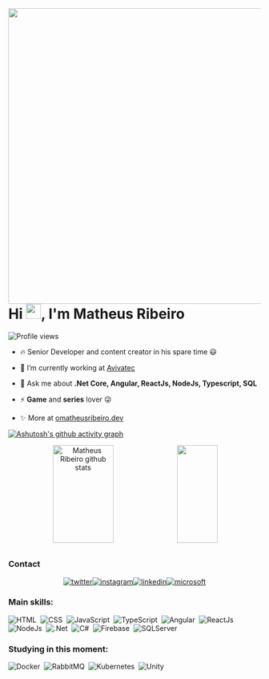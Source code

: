 
<img align="right" height="590em" src="https://raw.githubusercontent.com/gist/omatheusribeiro/143597d6f2f022a13356b1abdff3ee5d/raw/c4b76f805587b3e04afb277b8b85675fb21bff64/githubcard.svg"/>
<h1 align="left">Hi <img src="https://raw.githubusercontent.com/kaueMarques/kaueMarques/master/hi.gif" height="30px">, I'm Matheus Ribeiro</h1>
<p align="left"> <img src="https://komarev.com/ghpvc/?username=omatheusribeiro&color=blue" alt="Profile views" /> </p>

- 🔥 Senior Developer and content creator in his spare time 😃

 - 🔭 I’m currently working at [Avivatec](https://www.avivatec.com.br) 

- 💬 Ask me about **.Net Core, Angular, ReactJs, NodeJs, Typescript, SQL**

- ⚡ **Game** and **series** lover 😜

- ✨ More at [omatheusribeiro.dev](https://omatheusribeiro.dev)

[![Ashutosh's github activity graph](https://github-readme-activity-graph.cyclic.app/graph?username=omatheusribeiro&theme=react)](https://github.com/ashutosh00710/github-readme-activity-graph)

<div align="center">  
  <img width="49%" height="195px" src="https://github-readme-stats.vercel.app/api?username=omatheusribeiro&show_icons=true&count_private=true&theme=midnight-purple" alt="Matheus Ribeiro github stats" /> 
  <img width="40%" height="195px" src="https://github-readme-stats.vercel.app/api/top-langs/?username=omatheusribeiro&layout=compact&theme=midnight-purple" />
</div>

##

### Contact

<p align="left" style="background:yellow">
<div style="display: flex; justify-content: center;">
  <a href="https://twitter.com/oribeiromatheus" target="_blank">
    <img align="center" src="https://img.shields.io/badge/-oribeiromatheus-05122A?style=flat&logo=twitter" alt="twitter"/>  
  </a>
  <a href="https://instagram.com/oribeiromatheuss" target="_blank">
   <img align="center" src="https://img.shields.io/badge/-oribeiromatheuss-05122A?style=flat&logo=instagram" alt="instagram"/>
  </a>
  <a href="https://instagram.com/omatheusribeirooo" target="_blank">
    <img align="center" src="https://img.shields.io/badge/-omatheusribeiro-05122A?style=flat&logo=linkedin" alt="linkedin"/>
  </a>
  <a href="mailto:omatheusribeiro@outlook.com" target="_blank">
   <img align="center" src="https://img.shields.io/badge/-omatheusribeiro-05122A?style=flat&logo=microsoft" alt="microsoft"/>
  </a>
</div>
</p>
  
   ### Main skills:
![HTML](https://img.shields.io/badge/-HTML-05122A?style=flat&logo=HTML5)&nbsp;
![CSS](https://img.shields.io/badge/-CSS-05122A?style=flat&logo=CSS3&logoColor=1572B6)&nbsp;
![JavaScript](https://img.shields.io/badge/-JavaScript-05122A?style=flat&logo=javascript)&nbsp;
![TypeScript](https://img.shields.io/badge/-TypeScript-05122A?style=flat&logo=typescript)&nbsp;
![Angular](https://img.shields.io/badge/-Angular-05122A?style=flat&logo=angular&logoColor=red)&nbsp;
![ReactJs](https://img.shields.io/badge/-ReactJs-05122A?style=flat&logo=React)&nbsp;
![NodeJs](https://img.shields.io/badge/-NodeJs-05122A?style=flat&logo=Node.Js)&nbsp;
![.Net](https://img.shields.io/badge/-.Net-05122A?style=flat&logo=.net)&nbsp;
![C#](https://img.shields.io/badge/-csharp-05122A?style=flat&logo=csharp)&nbsp;
![Firebase](https://img.shields.io/badge/-Firebase-05122A?style=flat&logo=firebase)&nbsp;
![SQLServer](https://img.shields.io/badge/-SQLServer-05122A?style=flat&logo=microsoft-sql-server)&nbsp;
  
### Studying in this moment:
![Docker](https://img.shields.io/badge/-Docker-05122A?style=flat&logo=docker)&nbsp;
![RabbitMQ](https://img.shields.io/badge/-RabbitMQ-05122A?style=flat&logo=rabbitmq)&nbsp;
![Kubernetes](https://img.shields.io/badge/-Kubernetes-05122A?style=flat&logo=kubernetes)&nbsp;
![Unity](https://img.shields.io/badge/-Unity-05122A?style=flat&logo=unity)&nbsp;
